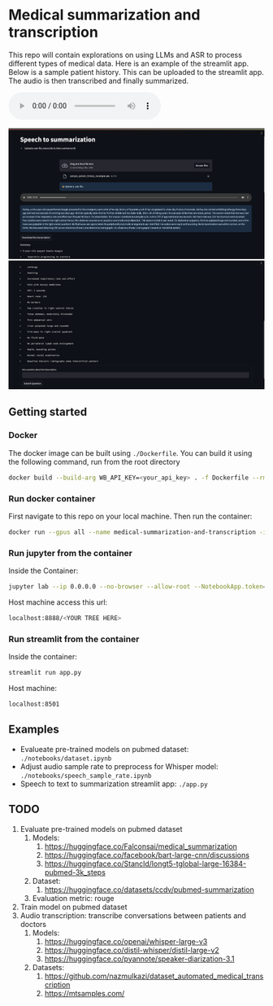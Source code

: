 # Medical summarization and transcription

This repo will contain explorations on using LLMs and ASR to process different types of medical data. Here is an example of the streamlit app. Below is a sample patient history. This can be
uploaded to the streamlit app. The audio is then transcribed and finally summarized.

<audio controls>
  <source src="audio/sample_patient_history.wav" type="audio/wav">
Your browser does not support the audio element.
</audio>

![Demo Top](images/demo_top.png)
![Demo Bottom](images/demo_bottom.png)

## Getting started

### Docker

The docker image can be built using `./Dockerfile`. You can build it using the following command, run from the root directory

```bash
docker build --build-arg WB_API_KEY=<your_api_key> . -f Dockerfile --rm -t llm-finetuning:latest
```

### Run docker container

First navigate to this repo on your local machine. Then run the container:

```bash
docker run --gpus all --name medical-summarization-and-transcription -it --rm -p 8888:8888 -p 8501:8501 -p 8000:8000 --entrypoint /bin/bash -w /medical-summarization-and-transcription -v $(pwd):/medical-summarization-and-transcription llm-finetuning:latest
```

### Run jupyter from the container
Inside the Container:
```bash
jupyter lab --ip 0.0.0.0 --no-browser --allow-root --NotebookApp.token=''
```

Host machine access this url:
```bash
localhost:8888/<YOUR TREE HERE>
```

### Run streamlit from the container
Inside the container:
```bash
streamlit run app.py
```

Host machine:
```bash
localhost:8501
```

## Examples
- Evalueate pre-trained models on pubmed dataset: `./notebooks/dataset.ipynb`
- Adjust audio sample rate to preprocess for Whisper model: `./notebooks/speech_sample_rate.ipynb`
- Speech to text to summarization streamlit app: `./app.py`

## TODO
1. Evaluate pre-trained models on pubmed dataset
    1. Models:
        1. https://huggingface.co/Falconsai/medical_summarization
        2. https://huggingface.co/facebook/bart-large-cnn/discussions 
        3. https://huggingface.co/Stancld/longt5-tglobal-large-16384-pubmed-3k_steps
    2. Dataset:
        1. https://huggingface.co/datasets/ccdv/pubmed-summarization
    3. Evaluation metric: rouge
2. Train model on pubmed dataset
3. Audio transcription: transcribe conversations between patients and doctors
    1. Models:
        1. https://huggingface.co/openai/whisper-large-v3
        2. https://huggingface.co/distil-whisper/distil-large-v2
        3. https://huggingface.co/pyannote/speaker-diarization-3.1
    2. Datasets:
        1. https://github.com/nazmulkazi/dataset_automated_medical_transcription
        2. https://mtsamples.com/ 